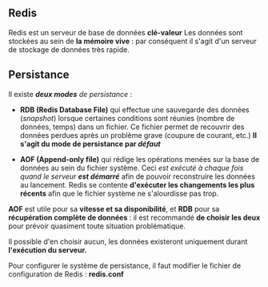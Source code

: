 ## Redis

Redis est un serveur de base de données **clé-valeur**
Les données sont stockées au sein de **la mémoire vive** : par conséquent il s'agit d'un serveur de stockage de données très rapide.

## Persistance

Il existe ***deux modes** de persistance* :

- **RDB (Redis Database File)** qui effectue une sauvegarde des données (*snapshot*) lorsque certaines conditions sont réunies (nombre de données, temps) dans un fichier. Ce fichier permet de recouvrir des données perdues après un problème grave (coupure de courant, etc.)
**Il s'agit du mode de persistance par *défaut*** 

- **AOF (Append-only file)** qui rédige les opérations menées sur la base de données au sein du fichier système. Ceci *est exécuté à chaque fois quand le serveur **est démarré*** afin de pouvoir reconstruire les données au lancement. Redis se contente **d'exécuter les changements les plus récents** afin que le fichier système ne s'alourdisse pas trop.

**AOF** est utile pour sa **vitesse et sa disponibilité**, et **RDB** pour sa **récupération complète de données** : il est recommandé **de choisir les deux** pour prévoir quasiment toute situation problématique.

Il possible d'en choisir aucun, les données existeront uniquement durant **l'exécution du serveur.**

Pour configurer le système de persistance, il faut modifier le fichier de configuration de Redis : **redis.conf**